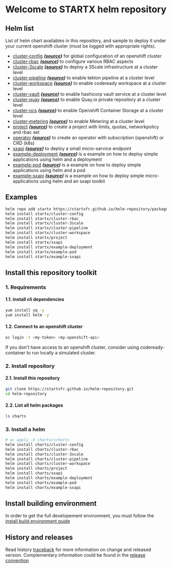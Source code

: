 # Welcome to STARTX helm repository

## Helm list

List of helm chart availables in this repository, and sample to deploy it under your current openshift cluster (must be logged with appropriate rights).

- [cluster-config](charts/cluster-config.md) ***([source](https://github.com/startxfr/helm-repository/tree/master/charts/cluster-config))*** for global configuration of an openshift cluster
- [cluster-rbac](charts/cluster-rbac.md) ***([source](https://github.com/startxfr/helm-repository/tree/master/charts/cluster-rbac))*** to configure various RBAC aspects
- [cluster-3scale](charts/cluster-3scale.md) ***([source](https://github.com/startxfr/helm-repository/tree/master/charts/cluster-3scale))*** to deploy a 3Scale infrastructure at a cluster level
- [cluster-pipeline](charts/cluster-pipeline.md) ***([source](https://github.com/startxfr/helm-repository/tree/master/charts/cluster-pipeline))*** to enable tekton pipeline at a cluster level
- [cluster-workspace](charts/cluster-workspace.md) ***([source](https://github.com/startxfr/helm-repository/tree/master/charts/cluster-workspace))*** to enable codeready workspace at a cluster level
- [cluster-vault](charts/cluster-vault.md) ***([source](https://github.com/startxfr/helm-repository/tree/master/charts/cluster-vault))*** to enable hashicorp vault service at a cluster level
- [cluster-quay](charts/cluster-quay.md) ***([source](https://github.com/startxfr/helm-repository/tree/master/charts/cluster-quay))*** to enable Quay.io private repository at a cluster level
- [cluster-ocs](charts/cluster-ocs.md) ***([source](https://github.com/startxfr/helm-repository/tree/master/charts/cluster-ocs))*** to enable Openshift Container Storage at a cluster level
- [cluster-metering](charts/cluster-metering.md) ***([source](https://github.com/startxfr/helm-repository/tree/master/charts/cluster-metering))*** to enable Metering at a cluster level
- [project](charts/project.md) ***([source](https://github.com/startxfr/helm-repository/tree/master/charts/project))*** to create a project with limits, quotas, networkpolicy and rbac set
- [operator](charts/operator.md) ***([source](https://github.com/startxfr/helm-repository/tree/master/charts/operator))*** to create an operator with subscription (openshift) or CRD (k8s)
- [sxapi](charts/sxapi.md) ***([source](https://github.com/startxfr/helm-repository/tree/master/charts/sxapi))*** to deploy a small micro-service endpoint
- [example-deployment](charts/example-deployment.md) ***([source](https://github.com/startxfr/helm-repository/tree/master/charts/example-deployment))*** is a example on how to deploy simple applications using helm and a deployment
- [example-pod](charts/example-pod.md) ***([source](https://github.com/startxfr/helm-repository/tree/master/charts/example-pod))*** is a example on how to deploy simple applications using helm and a pod
- [example-sxapi](charts/example-sxapi.md) ***([source](https://github.com/startxfr/helm-repository/tree/master/charts/example-sxapi))*** is a example on how to deploy simple micro-applications using helm and an sxapi toolkit

## Examples

```bash
helm repo add startx https://startxfr.github.io/helm-repository/packages/
helm install startx/cluster-config
helm install startx/cluster-rbac
helm install startx/cluster-3scale
helm install startx/cluster-pipeline
helm install startx/cluster-workspace
helm install startx/project
helm install startx/sxapi
helm install startx/example-deployment
helm install startx/example-pod
helm install startx/example-sxapi
```

## Install this repository toolkit

### 1. Requirements

#### 1.1. install cli dependencies

```bash
yum install yq -y
yum install helm -y
```

#### 1.2. Connect to an openshift cluster

```bash
oc login -t <my-token> <my-openshift-api>
```

If you don't have access to an openshift cluster, consider using codeready-container to
run locally a simulated cluster.

### 2. Install repository

#### 2.1. Install this repository

```bash
git clone https://startxfr.github.io/helm-repository.git
cd helm-repository
```

#### 2.2. List all helm packages

```bash
ls charts
```

### 3. Install a helm

```bash
# oc apply -k charts/<chart>
helm install charts/cluster-config
helm install charts/cluster-rbac
helm install charts/cluster-3scale
helm install charts/cluster-pipeline
helm install charts/cluster-workspace
helm install charts/project
helm install charts/sxapi
helm install charts/example-deployment
helm install charts/example-pod
helm install charts/example-sxapi
```

## Install building environment

In order to get the full developement environment, you must follow the [install build environment guide](install-build)

## History and releases

Read history [traceback](history) for more information on change and released version. Complementary information could be found in the [release convention](releases)
